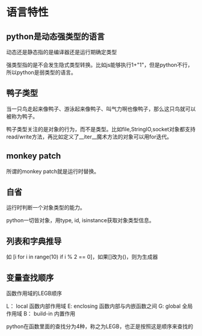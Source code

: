 # 语言特性

## python是动态强类型的语言

动态还是静态指的是编译器还是运行期确定类型

强类型指的是不会发生隐式类型转换。比如js能够执行1+"1"，但是python不行，所以python是弱类型的语言。

## 鸭子类型

当一只鸟走起来像鸭子、游泳起来像鸭子、叫气力啊也像鸭子，那么这只鸟就可以被称为鸭子。

鸭子类型关注的是对象的行为，而不是类型。比如file,StringIO,socket对象都支持read/write方法，再比如定义了__iter__魔术方法的对象可以用for迭代。

## monkey patch

所谓的monkey patch就是运行时替换。

## 自省

运行时判断一个对象类型的能力。

python一切皆对象，用type, id, isinstance获取对象类型信息。

## 列表和字典推导

如 [i for i in range(10) if i % 2 == 0]，如果[]改为()，则为生成器

## 变量查找顺序

函数作用域的LEGB顺序

L： local 函数内部作用域
E: enclosing 函数内部与内嵌函数之间
G: global 全局作用域
B： build-in 内置作用

python在函数里面的查找分为4种，称之为LEGB，也正是按照这是顺序来查找的
